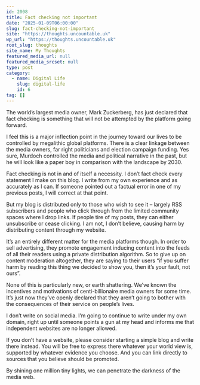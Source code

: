 ```yaml
---
id: 2008
title: Fact checking not important
date: "2025-01-09T06:00:00"
slug: fact-checking-not-important
site: "https://thoughts.uncountable.uk"
wp_url: "https://thoughts.uncountable.uk"
root_slug: thoughts
site_name: My Thoughts
featured_media_url: null
featured_media_srcset: null
type: post
category:
  - name: Digital Life
    slug: digital-life
    id: 6
tag: []
---
```



<p>The world&#8217;s largest media owner, Mark Zuckerberg, has just declared that fact checking is something that will not be attempted by the platform going forward.</p>



<p>I feel this is a major inflection point in the journey toward our lives to be controlled by megalithic global platforms. There is a clear linkage between the media owners, far right politicians and election campaign funding. Yes sure, Murdoch controlled the media and political narrative in the past, but he will look like a paper boy in comparison with the landscape by 2030.</p>



<p>Fact checking is not in and of itself a necessity.  I don&#8217;t fact check every statement I make on this blog.  I write from my own experience and as accurately as I can.  If someone pointed out a factual error in one of my previous posts, I will correct at that point.</p>



<p>But my blog is distributed only to those who wish to see it &#8211; largely RSS subscribers and people who click through from the limited community spaces where I drop links.  If people tire of my posts, they can either unsubscribe or cease clicking.  I am not, I don&#8217;t believe, causing harm by distributing content through my website.</p>



<p>It&#8217;s an entirely different matter for the media platforms though.  In order to sell advertising, they promote engagement inducing content into the feeds of all their readers using a private distribution algorithm.  So to give up on content moderation altogether, they are saying to their users &#8220;if you suffer harm by reading this thing we decided to show you, then it&#8217;s your fault, not ours&#8221;.</p>



<p>None of this is particularly new, or earth shattering.  We&#8217;ve known the incentives and motivations of centi-billionaire media owners for some time.  It&#8217;s just now they&#8217;ve openly declared that they aren&#8217;t going to bother with the consequences of their service on people&#8217;s lives.</p>



<p>I don&#8217;t write on social media.  I&#8217;m going to continue to write under my own domain, right up until someone points a gun at my head and informs me that independent websites are no longer allowed.</p>



<p>If you don&#8217;t have a website, please consider starting a simple blog and write there instead. You will be free to express there whatever your world view is, supported by whatever evidence you choose. And you can link directly to sources that you believe should be promoted.</p>



<p>By shining one million tiny lights, we can penetrate the darkness of the media web.</p>
